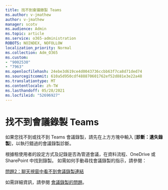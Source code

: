 ```yaml
---
title: 找不到會議錄製 Teams
ms.author: v-jmathew
author: v-jmathew
manager: scotv
ms.audience: Admin
ms.topic: article
ms.service: o365-administration
ROBOTS: NOINDEX, NOFOLLOW
localization_priority: Normal
ms.collection: Adm_O365
ms.custom:
- "9002530"
- "7963"
ms.openlocfilehash: 24ebe3d619ce4d0043736ccbb63f7ca8d71ded74
ms.sourcegitcommit: 610a5d950cdf488870601762ef52d881e3e22a48
ms.translationtype: MT
ms.contentlocale: zh-TW
ms.lasthandoff: 05/28/2021
ms.locfileid: "52696927"
---
```

# <a name="cant-find-the-teams-meeting-recording"></a>找不到會議錄製 Teams

如果您找不到或找不到 Teams 會議錄製，請先在上方方塊中輸入 [**診斷：遺失錄製**]，以執行錯過的會議錄製診斷。 

根據租使用者的設定方式及記錄是否為管道會議，在資料流程、OneDrive 或 SharePoint 中找到錄製。 如需如何手動尋找會議錄製的指示，請參閱： 

[問題2：聊天視窗中看不到會議錄製連結](/microsoftteams/troubleshoot/meetings/troubleshoot-meeting-recording-issues#issue-2-the-meeting-recording-link-isnt-visible-in-a-chat-window)

如需詳細資訊，請參閱 [會議錄製的問題](/microsoftteams/troubleshoot/meetings/troubleshoot-meeting-recording-issues)。
